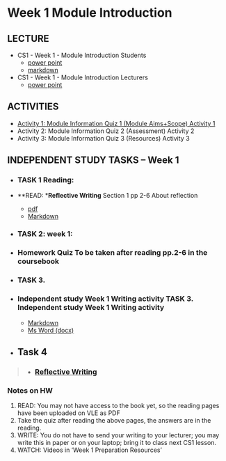 # Week 1 Module Introduction
## LECTURE
- CS1 - Week 1 - Module Introduction Students 
    - [ power point ](materials/CS1-Week1-ModuleIntroduction-Students.pptx) 
    - [markdown](materials/CS1-Week1-ModuleIntroduction-Students.md)
- CS1 - Week 1 - Module Introduction Lecturers
  -  [power point ](materials/CS1-Week1-ModuleIntroduction-Lecturers.pptx)

## ACTIVITIES
- [Activity 1: Module Information Quiz 1 (Module Aims+Scope) Activity 1](/csweek1moduleintroduction/materials/Activity1ModuleInformationQuiz1ModuleAimsScope.md)
- Activity 2: Module Information Quiz 2 (Assessment) Activity 2
- Activity 3: Module Information Quiz 3 (Resources) Activity 3

## INDEPENDENT STUDY TASKS – Week 1
 - ### TASK 1 Reading:
- **READ: ***Reflective Writing** Section 1 pp 2-6 About reflection 
  - [pdf](materials/pp.2-6ofReflectiveWritingPDF.pdf) 
  - [Markdown](materials/pp.2-6ofReflectiveWriting.md) 


- ### TASK 2: week 1: 
- ### Homework Quiz To be taken after reading pp.2-6 in the coursebook 



- ### TASK 3. 
- ### Independent study Week 1 Writing activity TASK 3. Independent study Week 1 Writing activity
  - [Markdown](/csweek2GibbsModel%26Introduction/Independentstudy-Week2writingactivity.md)
  - [Ms Word (docx)](/csweek2GibbsModel%26Introduction/Independentstudy-Week2writingactivity.docx)


- ## Task 4

>- ###  [Reflective Writing](https://youtu.be/QoI67VeE3ds)


### Notes on HW

1. READ: You may not have access to the book yet, so the reading pages have been uploaded on VLE as PDF
2. Take the quiz after reading the above pages, the answers are in the reading.
3. WRITE: You do not have to send your writing to your lecturer; you may write this in paper or on your laptop; bring it to class next CS1 lesson.
4. WATCH: Videos in ‘Week 1 Preparation Resources’
